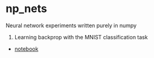 # np_nets
Neural network experiments written purely in numpy

1. Learning backprop with the MNIST classification task
  * [notebook](https://nbviewer.jupyter.org/github/greydanus/np_nets/blob/master/mnist_nn.ipynb)

